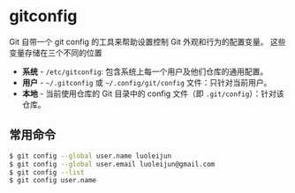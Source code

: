# gitconfig

Git 自带一个 git config 的工具来帮助设置控制 Git 外观和行为的配置变量。 这些变量存储在三个不同的位置

- **系统** - `/etc/gitconfig`: 包含系统上每一个用户及他们仓库的通用配置。
- **用户** - `~/.gitconfig` 或 `~/.config/git/config` 文件：只针对当前用户。
- **本地** - 当前使用仓库的 Git 目录中的 config 文件（即 `.git/config`）：针对该仓库。

## 常用命令

```bash
$ git config --global user.name luoleijun
$ git config --global user.email luoleijun@gmail.com
$ git config --list
$ git config user.name
```

<!-- 
~: 波浪线是 Shell 的模式扩展（echo ~）。 
-->